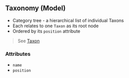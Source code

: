 ## Taxonomy (Model)
* Category tree - a hierarchical list of individual Taxons
* Each relates to one `Taxon` as its root node
* Ordered by its `position` attribute

> See [Taxon](../models/Taxon.md)

### Attributes
* `name`
* `position`
